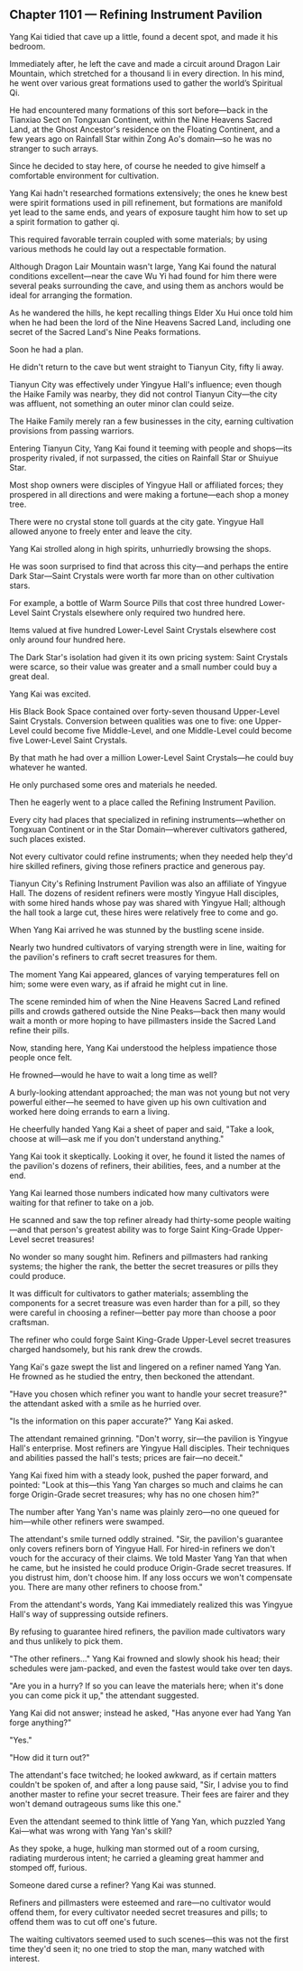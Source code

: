 ## Chapter 1101 — Refining Instrument Pavilion

Yang Kai tidied that cave up a little, found a decent spot, and made it his bedroom.

Immediately after, he left the cave and made a circuit around Dragon Lair Mountain, which stretched for a thousand li in every direction. In his mind, he went over various great formations used to gather the world’s Spiritual Qi.

He had encountered many formations of this sort before—back in the Tianxiao Sect on Tongxuan Continent, within the Nine Heavens Sacred Land, at the Ghost Ancestor's residence on the Floating Continent, and a few years ago on Rainfall Star within Zong Ao's domain—so he was no stranger to such arrays.

Since he decided to stay here, of course he needed to give himself a comfortable environment for cultivation.

Yang Kai hadn't researched formations extensively; the ones he knew best were spirit formations used in pill refinement, but formations are manifold yet lead to the same ends, and years of exposure taught him how to set up a spirit formation to gather qi.

This required favorable terrain coupled with some materials; by using various methods he could lay out a respectable formation.

Although Dragon Lair Mountain wasn't large, Yang Kai found the natural conditions excellent—near the cave Wu Yi had found for him there were several peaks surrounding the cave, and using them as anchors would be ideal for arranging the formation.

As he wandered the hills, he kept recalling things Elder Xu Hui once told him when he had been the lord of the Nine Heavens Sacred Land, including one secret of the Sacred Land's Nine Peaks formations.

Soon he had a plan.

He didn't return to the cave but went straight to Tianyun City, fifty li away.

Tianyun City was effectively under Yingyue Hall's influence; even though the Haike Family was nearby, they did not control Tianyun City—the city was affluent, not something an outer minor clan could seize.

The Haike Family merely ran a few businesses in the city, earning cultivation provisions from passing warriors.

Entering Tianyun City, Yang Kai found it teeming with people and shops—its prosperity rivaled, if not surpassed, the cities on Rainfall Star or Shuiyue Star.

Most shop owners were disciples of Yingyue Hall or affiliated forces; they prospered in all directions and were making a fortune—each shop a money tree.

There were no crystal stone toll guards at the city gate. Yingyue Hall allowed anyone to freely enter and leave the city.

Yang Kai strolled along in high spirits, unhurriedly browsing the shops.

He was soon surprised to find that across this city—and perhaps the entire Dark Star—Saint Crystals were worth far more than on other cultivation stars.

For example, a bottle of Warm Source Pills that cost three hundred Lower-Level Saint Crystals elsewhere only required two hundred here.

Items valued at five hundred Lower-Level Saint Crystals elsewhere cost only around four hundred here.

The Dark Star's isolation had given it its own pricing system: Saint Crystals were scarce, so their value was greater and a small number could buy a great deal.

Yang Kai was excited.

His Black Book Space contained over forty-seven thousand Upper-Level Saint Crystals. Conversion between qualities was one to five: one Upper-Level could become five Middle-Level, and one Middle-Level could become five Lower-Level Saint Crystals.

By that math he had over a million Lower-Level Saint Crystals—he could buy whatever he wanted.

He only purchased some ores and materials he needed.

Then he eagerly went to a place called the Refining Instrument Pavilion.

Every city had places that specialized in refining instruments—whether on Tongxuan Continent or in the Star Domain—wherever cultivators gathered, such places existed.

Not every cultivator could refine instruments; when they needed help they'd hire skilled refiners, giving those refiners practice and generous pay.

Tianyun City's Refining Instrument Pavilion was also an affiliate of Yingyue Hall. The dozens of resident refiners were mostly Yingyue Hall disciples, with some hired hands whose pay was shared with Yingyue Hall; although the hall took a large cut, these hires were relatively free to come and go.

When Yang Kai arrived he was stunned by the bustling scene inside.

Nearly two hundred cultivators of varying strength were in line, waiting for the pavilion's refiners to craft secret treasures for them.

The moment Yang Kai appeared, glances of varying temperatures fell on him; some were even wary, as if afraid he might cut in line.

The scene reminded him of when the Nine Heavens Sacred Land refined pills and crowds gathered outside the Nine Peaks—back then many would wait a month or more hoping to have pillmasters inside the Sacred Land refine their pills.

Now, standing here, Yang Kai understood the helpless impatience those people once felt.

He frowned—would he have to wait a long time as well?

A burly-looking attendant approached; the man was not young but not very powerful either—he seemed to have given up his own cultivation and worked here doing errands to earn a living.

He cheerfully handed Yang Kai a sheet of paper and said, "Take a look, choose at will—ask me if you don't understand anything."

Yang Kai took it skeptically. Looking it over, he found it listed the names of the pavilion's dozens of refiners, their abilities, fees, and a number at the end.

Yang Kai learned those numbers indicated how many cultivators were waiting for that refiner to take on a job.

He scanned and saw the top refiner already had thirty-some people waiting—and that person's greatest ability was to forge Saint King-Grade Upper-Level secret treasures!

No wonder so many sought him. Refiners and pillmasters had ranking systems; the higher the rank, the better the secret treasures or pills they could produce.

It was difficult for cultivators to gather materials; assembling the components for a secret treasure was even harder than for a pill, so they were careful in choosing a refiner—better pay more than choose a poor craftsman.

The refiner who could forge Saint King-Grade Upper-Level secret treasures charged handsomely, but his rank drew the crowds.

Yang Kai's gaze swept the list and lingered on a refiner named Yang Yan. He frowned as he studied the entry, then beckoned the attendant.

"Have you chosen which refiner you want to handle your secret treasure?" the attendant asked with a smile as he hurried over.

"Is the information on this paper accurate?" Yang Kai asked.

The attendant remained grinning. "Don't worry, sir—the pavilion is Yingyue Hall's enterprise. Most refiners are Yingyue Hall disciples. Their techniques and abilities passed the hall's tests; prices are fair—no deceit."

Yang Kai fixed him with a steady look, pushed the paper forward, and pointed: "Look at this—this Yang Yan charges so much and claims he can forge Origin-Grade secret treasures; why has no one chosen him?"

The number after Yang Yan's name was plainly zero—no one queued for him—while other refiners were swamped.

The attendant's smile turned oddly strained. "Sir, the pavilion's guarantee only covers refiners born of Yingyue Hall. For hired-in refiners we don't vouch for the accuracy of their claims. We told Master Yang Yan that when he came, but he insisted he could produce Origin-Grade secret treasures. If you distrust him, don't choose him. If any loss occurs we won't compensate you. There are many other refiners to choose from."

From the attendant's words, Yang Kai immediately realized this was Yingyue Hall's way of suppressing outside refiners.

By refusing to guarantee hired refiners, the pavilion made cultivators wary and thus unlikely to pick them.

"The other refiners..." Yang Kai frowned and slowly shook his head; their schedules were jam-packed, and even the fastest would take over ten days.

"Are you in a hurry? If so you can leave the materials here; when it's done you can come pick it up," the attendant suggested.

Yang Kai did not answer; instead he asked, "Has anyone ever had Yang Yan forge anything?"

"Yes."

"How did it turn out?"

The attendant's face twitched; he looked awkward, as if certain matters couldn't be spoken of, and after a long pause said, "Sir, I advise you to find another master to refine your secret treasure. Their fees are fairer and they won't demand outrageous sums like this one."

Even the attendant seemed to think little of Yang Yan, which puzzled Yang Kai—what was wrong with Yang Yan's skill?

As they spoke, a huge, hulking man stormed out of a room cursing, radiating murderous intent; he carried a gleaming great hammer and stomped off, furious.

Someone dared curse a refiner? Yang Kai was stunned.

Refiners and pillmasters were esteemed and rare—no cultivator would offend them, for every cultivator needed secret treasures and pills; to offend them was to cut off one's future.

The waiting cultivators seemed used to such scenes—this was not the first time they'd seen it; no one tried to stop the man, many watched with interest.